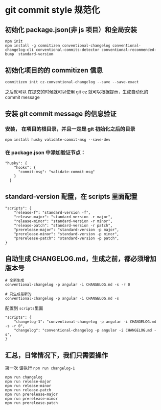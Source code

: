 # git commit style 规范化

## 初始化 package.json(非 js 项目）和全局安装

```
npm init
npm install -g commitizen conventional-changelog conventional-changelog-cli conventional-commits-detector conventional-recommended-bump  standard-version
```

## 初始化项目的的 commitizen 信息

```
commitizen init cz-conventional-changelog --save --save-exact
```

之后就可以 在提交的时候就可以使用 git cz 就可以根据提示，生成自动化的 commit message

## 安装 git commit message 的信息验证

### 安装， 在项目的根目录，并且一定是 git 初始化之后的目录

```
npm install husky validate-commit-msg --save-dev
```

### 在 package.json 中添加验证节点：

```
"husky": {
    "hooks": {
      "commit-msg": "validate-commit-msg"
    }
  }
```

## standard-version 配置，在 scripts 里面配置

```
"scripts": {
    "release-f": "standard-version -f",
    "release-major": "standard-version -r major",
    "release-minor": "standard-version -r minor",
    "release-patch": "standard-version -r patch",
    "prerelease-major": "standard-version -p major",
    "prerelease-minor": "standard-version -p minor",
    "prerelease-patch": "standard-version -p patch",
}
```

## 自动生成 CHANGELOG.md，生成之前，都必须增加版本号

```
# 全新生成
conventional-changelog -p angular -i CHANGELOG.md -s -r 0

# 只生成最新的
conventional-changelog -p angular -i CHANGELOG.md -s
```

配置到 `scripts`里面

```
"scripts": {
    "changelog-1": "conventional-changelog -p angular -i CHANGELOG.md -s -r 0",
    "changelog": "conventional-changelog -p angular -i CHANGELOG.md -s",
}
```

## 汇总，日常情况下，我们只需要操作

第一次 请执行 `npm run changelog-1`

```
npm run changelog
npm run release-major
npm run release-minor
npm run release-patch
npm run prerelease-major
npm run prerelease-minor
npm run prerelease-patch
```
